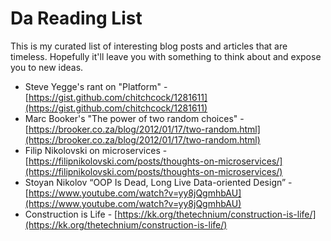 # Da Reading List

This is my curated list of interesting blog posts and articles that are timeless.  Hopefully it'll leave you with something to think about and expose you to new ideas.

* Steve Yegge's rant on "Platform" - [https://gist.github.com/chitchcock/1281611](https://gist.github.com/chitchcock/1281611)
* Marc Booker's "The power of two random choices" - [https://brooker.co.za/blog/2012/01/17/two-random.html](https://brooker.co.za/blog/2012/01/17/two-random.html)
* Filip Nikolovski on microservices - [https://filipnikolovski.com/posts/thoughts-on-microservices/](https://filipnikolovski.com/posts/thoughts-on-microservices/)
* Stoyan Nikolov “OOP Is Dead, Long Live Data-oriented Design” - [https://www.youtube.com/watch?v=yy8jQgmhbAU](https://www.youtube.com/watch?v=yy8jQgmhbAU)
* Construction is Life - [https://kk.org/thetechnium/construction-is-life/](https://kk.org/thetechnium/construction-is-life/)
